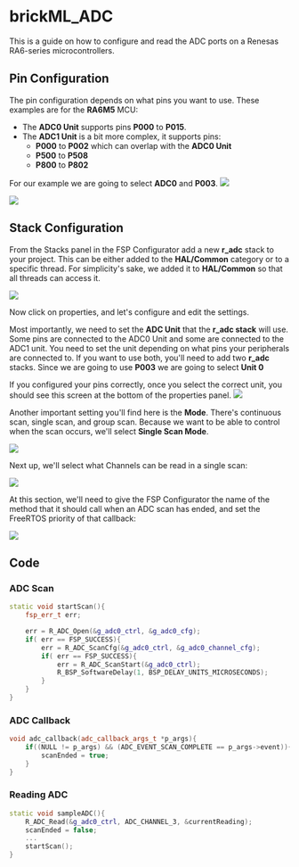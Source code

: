 # brickML_ADC
This is a guide on how to configure and read the ADC ports on a Renesas RA6-series microcontrollers. 

## Pin Configuration
The pin configuration depends on what pins you want to use. These examples are for the **RA6M5** MCU:
* The **ADC0 Unit** supports pins **P000** to **P015**. 
* The **ADC1 Unit** is a bit more complex, it supports pins:
	* **P000** to **P002** which can overlap with the **ADC0 Unit**
	* **P500** to **P508**
	* **P800** to **P802**

For our example we are going to select **ADC0** and **P003**.
![](https://i.imgur.com/9fbLWsb.png)

![](https://i.imgur.com/WCEXxQ6.png)

## Stack Configuration

From the Stacks panel in the FSP Configurator add a new **r_adc** stack to your project. This can be either added to the **HAL/Common** category or to a specific thread. For simplicity's sake, we added it to **HAL/Common** so that all threads can access it. 

![](https://i.imgur.com/RlluqXb.png)

Now click on properties, and let's configure and edit the settings. 

Most importantly, we need to set the **ADC Unit** that the **r_adc stack** will use. Some pins are connected to the ADC0 Unit and some are connected to the ADC1 unit. You need to set the unit depending on what pins your peripherals are connected to. If you want to use both, you'll need to add two **r_adc** stacks. Since we are going to use **P003** we are going to select **Unit 0**

If you configured your pins correctly, once you select the correct unit, you should see this screen at the bottom of the properties panel. 
![](https://i.imgur.com/aeC3Ryq.png)


Another important setting you'll find here is the **Mode**. There's continuous scan, single scan, and group scan. Because we want to be able to control when the scan occurs, we'll select **Single Scan Mode**.

![](https://i.imgur.com/FpfEa6V.png)

Next up, we'll select what Channels can be read in a single scan:

![](https://i.imgur.com/S5uZ6CJ.png)

At this section, we'll need to give the FSP Configurator the name of the method that it should call when an ADC scan has ended, and set the FreeRTOS priority of that callback:

![](https://i.imgur.com/uOgqn2J.png)

## Code 

### ADC Scan

```cpp
static void startScan(){
    fsp_err_t err;

    err = R_ADC_Open(&g_adc0_ctrl, &g_adc0_cfg);
    if( err == FSP_SUCCESS){
        err = R_ADC_ScanCfg(&g_adc0_ctrl, &g_adc0_channel_cfg);
        if( err == FSP_SUCCESS){
            err = R_ADC_ScanStart(&g_adc0_ctrl);
            R_BSP_SoftwareDelay(1, BSP_DELAY_UNITS_MICROSECONDS);
        }
    }
}
```

### ADC Callback 
```cpp
void adc_callback(adc_callback_args_t *p_args){
    if((NULL != p_args) && (ADC_EVENT_SCAN_COMPLETE == p_args->event)){
        scanEnded = true;
    }
}
```

### Reading ADC
```cpp
static void sampleADC(){
    R_ADC_Read(&g_adc0_ctrl, ADC_CHANNEL_3, &currentReading);
    scanEnded = false;
    ...
    startScan();
}
```
